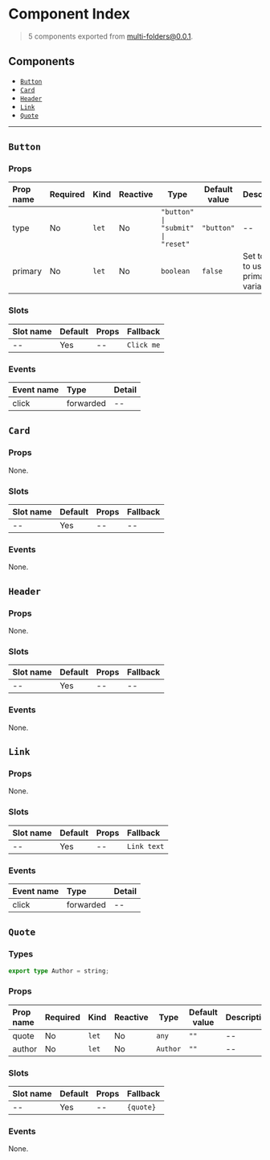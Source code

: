 # Component Index

> 5 components exported from multi-folders@0.0.1.

## Components

- [`Button`](#button)
- [`Card`](#card)
- [`Header`](#header)
- [`Link`](#link)
- [`Quote`](#quote)

---

## `Button`

### Props

| Prop name | Required | Kind             | Reactive | Type                                                 | Default value         | Description                              |
| :-------- | :------- | :--------------- | :------- | ---------------------------------------------------- | --------------------- | ---------------------------------------- |
| type      | No       | <code>let</code> | No       | <code>"button" &#124; "submit" &#124; "reset"</code> | <code>"button"</code> | --                                       |
| primary   | No       | <code>let</code> | No       | <code>boolean</code>                                 | <code>false</code>    | Set to `true` to use the primary variant |

### Slots

| Slot name | Default | Props | Fallback              |
| :-------- | :------ | :---- | :-------------------- |
| --        | Yes     | --    | <code>Click me</code> |

### Events

| Event name | Type      | Detail |
| :--------- | :-------- | :----- |
| click      | forwarded | --     |

## `Card`

### Props

None.

### Slots

| Slot name | Default | Props | Fallback |
| :-------- | :------ | :---- | :------- |
| --        | Yes     | --    | --       |

### Events

None.

## `Header`

### Props

None.

### Slots

| Slot name | Default | Props | Fallback |
| :-------- | :------ | :---- | :------- |
| --        | Yes     | --    | --       |

### Events

None.

## `Link`

### Props

None.

### Slots

| Slot name | Default | Props | Fallback               |
| :-------- | :------ | :---- | :--------------------- |
| --        | Yes     | --    | <code>Link text</code> |

### Events

| Event name | Type      | Detail |
| :--------- | :-------- | :----- |
| click      | forwarded | --     |

## `Quote`

### Types

```ts
export type Author = string;
```

### Props

| Prop name | Required | Kind             | Reactive | Type                | Default value   | Description |
| :-------- | :------- | :--------------- | :------- | ------------------- | --------------- | ----------- |
| quote     | No       | <code>let</code> | No       | <code>any</code>    | <code>""</code> | --          |
| author    | No       | <code>let</code> | No       | <code>Author</code> | <code>""</code> | --          |

### Slots

| Slot name | Default | Props | Fallback             |
| :-------- | :------ | :---- | :------------------- |
| --        | Yes     | --    | <code>{quote}</code> |

### Events

None.
